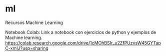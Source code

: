 # ml
Recursos Machine Learning


Notebook Colab:
Link a notebook con ejercicios de python y ejemplos de Machine learning.
https://colab.research.google.com/drive/1cMOhBSIr_u2ZfPUzvsW45GYTapC-xmIJ?usp=sharing
